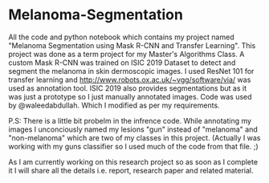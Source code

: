 # Melanoma-Segmentation
All the code and python notebook which contains my project named "Melanoma Segmentation using Mask R-CNN and Transfer Learning".
This project was done as a term project for my Master's Algorithms Class.
A custom Mask R-CNN was trained on ISIC 2019 Dataset to detect and segment the melanoma in skin dermoscopic images.
I used ResNet 101 for transfer learning and http://www.robots.ox.ac.uk/~vgg/software/via/ was used as annotation tool.
ISIC 2019 also provides segmentations but as it was just a prototype so I just manually annotated images.
Code was used by @waleedabdullah. Which I modified as per my requirements.

P.S: There is a little bit probelm in the infrence code. While annotating my images I unconciously named my lesions "gun" instead of "melanoma" and "non-melanoma" which are two of my classes in this project. (Actually I was working with my guns classifier so I used much of the code from that file. ;)

As I am currently working on this research project so as soon as I complete it I will share all the details i.e. report, research paper and related material.
